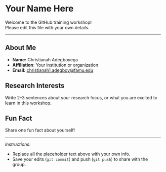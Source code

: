 # Your Name Here

Welcome to the GitHub training workshop!  
Please edit this file with your own details.

---

## About Me
- **Name:** Christianah Adegboyega  
- **Affiliation:** Your institution or organization  
- **Email:** christianah1.adegboy@famu.edu  

## Research Interests
Write 2–3 sentences about your research focus, or what you are excited to learn in this workshop.  

## Fun Fact
Share one fun fact about yourself!  

---

*Instructions:*  
- Replace all the placeholder text above with your own info.  
- Save your edits (`git commit`) and push (`git push`) to share with the group.  
